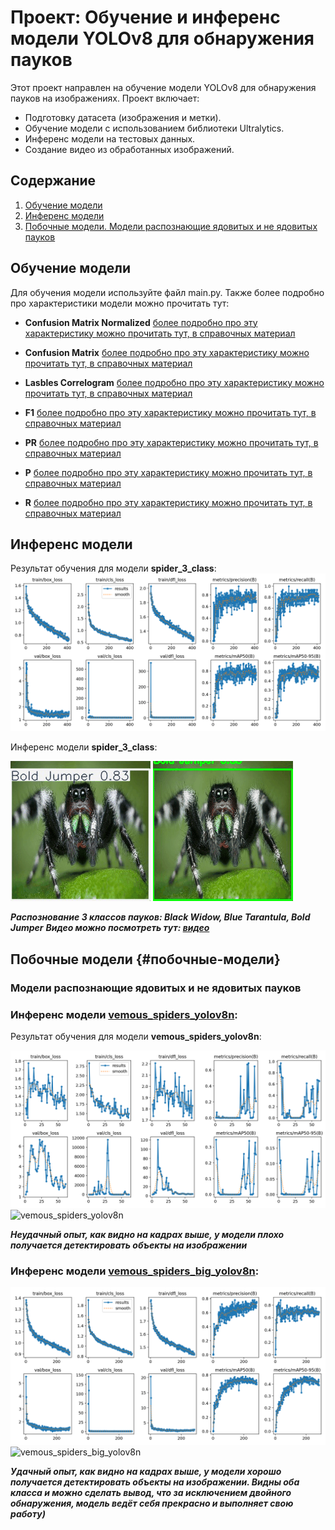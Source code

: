 # Проект: Обучение и инференс модели YOLOv8 для обнаружения пауков

Этот проект направлен на обучение модели YOLOv8 для обнаружения пауков на изображениях. Проект включает:
- Подготовку датасета (изображения и метки).
- Обучение модели с использованием библиотеки Ultralytics.
- Инференс модели на тестовых данных.
- Создание видео из обработанных изображений.

## Содержание
1. [Обучение модели](#обучение-модели)
2. [Инференс модели](#инференс-модели)
3. [Побочные модели. Модели распознающие ядовитых и не ядовитых пауков](#побочные-модели)

## Обучение модели
Для обучения модели используйте файл main.py.
Также более подробно про характеристики модели можно прочитать тут:
- **Confusion Matrix Normalized** [более подробно про эту характеристику можно прочитать тут, в справочных материал](https://github.com/VolinNilov/university/blob/main/methods_of_artificial_intelligence_in_mechatronics_and_robotics/2_lab_work/definitions/confusion_matrix_normalized.md)

- **Confusion Matrix** [более подробно про эту характеристику можно прочитать тут, в справочных материал](https://github.com/VolinNilov/university/blob/main/methods_of_artificial_intelligence_in_mechatronics_and_robotics/2_lab_work/definitions/confusion_matrix.md)

- **Lasbles Correlogram** [более подробно про эту характеристику можно прочитать тут, в справочных материал](https://github.com/VolinNilov/university/blob/main/methods_of_artificial_intelligence_in_mechatronics_and_robotics/2_lab_work/definitions/labels_correlogram.md)

- **F1** [более подробно про эту характеристику можно прочитать тут, в справочных материал](https://github.com/VolinNilov/university/blob/main/methods_of_artificial_intelligence_in_mechatronics_and_robotics/2_lab_work/definitions/F1_curve.md)

- **PR** [более подробно про эту характеристику можно прочитать тут, в справочных материал](https://github.com/VolinNilov/university/blob/main/methods_of_artificial_intelligence_in_mechatronics_and_robotics/2_lab_work/definitions/PR_curve.md)

- **P** [более подробно про эту характеристику можно прочитать тут, в справочных материал](https://github.com/VolinNilov/university/blob/main/methods_of_artificial_intelligence_in_mechatronics_and_robotics/2_lab_work/definitions/P_curve.md)

- **R** [более подробно про эту характеристику можно прочитать тут, в справочных материал](https://github.com/VolinNilov/university/blob/main/methods_of_artificial_intelligence_in_mechatronics_and_robotics/2_lab_work/definitions/R_curve.md)


## Инференс модели

Результат обучения для модели **spider_3_class**:
![spider_3_class](https://github.com/VolinNilov/university/blob/main/methods_of_artificial_intelligence_in_mechatronics_and_robotics/2_lab_work/models/spiders_3_class/results.png)

Инференс модели **spider_3_class**: 

![spider_3_class без NMS](https://github.com/VolinNilov/university/blob/main/methods_of_artificial_intelligence_in_mechatronics_and_robotics/2_lab_work/output_video/spiders_3_class/gif/spiders_3_class_without_nms.gif)
![spider_3_class c NMS](https://github.com/VolinNilov/university/blob/main/methods_of_artificial_intelligence_in_mechatronics_and_robotics/2_lab_work/output_video/spiders_3_class/gif/spiders_3_class_with_nms.gif)

***Распознование 3 классов пауков: Black Widow, Blue Tarantula, Bold Jumper***
***Видео можно посмотреть тут: [видео](https://github.com/VolinNilov/university/tree/main/methods_of_artificial_intelligence_in_mechatronics_and_robotics/2_lab_work/output_video/spiders_3_class/video)***


## Побочные модели {#побочные-модели}
### Модели распознающие ядовитых и не ядовитых пауков

### Инференс модели [**vemous_spiders_yolov8n**](https://github.com/VolinNilov/university/tree/main/methods_of_artificial_intelligence_in_mechatronics_and_robotics/2_lab_work/models/vemous_spiders_yolov8n): 

Результат обучения для модели **vemous_spiders_yolov8n**:

![vemous_spiders_yolov8n results](https://github.com/VolinNilov/university/blob/main/methods_of_artificial_intelligence_in_mechatronics_and_robotics/2_lab_work/models/vemous_spiders_yolov8n/results.png)
![vemous_spiders_yolov8n](https://github.com/VolinNilov/university/blob/main/methods_of_artificial_intelligence_in_mechatronics_and_robotics/2_lab_work/definitions/illustrations/vemous_spiders_yolov8n.gif)

***Неудачный опыт, как видно на кадрах выше, у модели плохо получается детектировать объекты на изображении***

### Инференс модели [**vemous_spiders_big_yolov8n**](https://github.com/VolinNilov/university/tree/main/methods_of_artificial_intelligence_in_mechatronics_and_robotics/2_lab_work/models/vemous_spiders_big_yolov8n):

![vemous_spiders_big_yolov8n results](https://github.com/VolinNilov/university/blob/main/methods_of_artificial_intelligence_in_mechatronics_and_robotics/2_lab_work/models/vemous_spiders_big_yolov8n/results.png)
![vemous_spiders_big_yolov8n](https://github.com/VolinNilov/university/blob/main/methods_of_artificial_intelligence_in_mechatronics_and_robotics/2_lab_work/definitions/illustrations/vemous_spiders_big_yolov8n.gif)

***Удачный опыт, как видно на кадрах выше, у модели хорошо получается детектировать объекты на изображении. Видны оба класса и можно сделать вывод, что за исключением двойного обнаружения, модель ведёт себя прекрасно и выполняет свою работу)***

